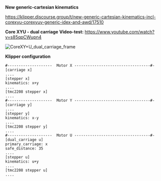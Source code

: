 **New generic-cartesian kinematics**

https://klipper.discourse.group/t/new-generic-cartesian-kinematics-incl-corexyu-corexyuv-generic-idex-and-awd/17510


**Core XYU  - dual carriage**
**Video-test:**  https://www.youtube.com/watch?v=s85qpCWupn4


![CoreXY+U_dual_carriage_frame](https://github.com/user-attachments/assets/361c5da8-9979-4da5-a37e-768a20e0a299)


**Klipper configuration**


```
#--------------------  Motor X ----------------------------------#-
[carriage x] 
....
[stepper x]
kinematics: x+y
....
[tmc2208 stepper x]  
....
#--------------------  Motor Y ----------------------------------#-
[carriage y]
....
[stepper y]
kinematics: x-y
....
[tmc2208 stepper y]   
....
#--------------------  Motor U ----------------------------------#-
[dual_carriage u] 
primary_carriage: x
safe_distance: 35
....
[stepper u]
kinematics: u+y
....
[tmc2208 stepper u]   
....
```

